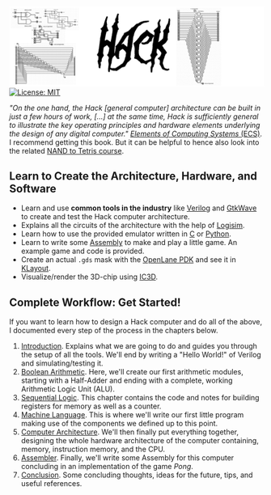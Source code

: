 ![](docs/header_design.png)
[![License: MIT](https://img.shields.io/badge/License-MIT-yellow.svg)](https://opensource.org/licenses/MIT)

_"On the one hand, the Hack [general computer] architecture can be built in just a few hours of work, [...] at the same time, Hack is sufficiently general to illustrate the key operating principles and hardware elements underlying the design of any digital computer."_ [_Elements of Computing Systems_ (ECS)](https://www.nand2tetris.org/book). I recommend getting this book. But it can be helpful to hence also look into the related [NAND to Tetris course](https://www.nand2tetris.org/course). 

## Learn to Create the Architecture, Hardware, and Software
+ Learn and use **common tools in the industry** like [Verilog]() and [GtkWave]() to create and test the Hack computer architecture.
+ Explains all the circuits of the architecture with the help of [Logisim]().
+ Learn how to use the provided emulator written in [C]() or [Python]().
+ Learn to write some [Assembly]() to make and play a little game. An example game and code is provided.
+ Create an actual `.gds` mask with the [OpenLane PDK](https://openlane2.readthedocs.io/en/latest/getting_started/newcomers/index.html) and see it in [KLayout](https://www.klayout.de/).
+ Visualize/render the 3D-chip using [IC3D](https://github.com/QuentinWach/IC3D).


## Complete Workflow: Get Started!
If you want to learn how to design a Hack computer and do all of the above, I documented every step of the process in the chapters below.
1. [Introduction](docs/1_Get_Started.md). Explains what we are going to do and guides you through the setup of all the tools. We'll end by writing a "Hello World!" of Verilog and simulating/testing it.
2. [Boolean Arithmetic](docs/2_Boolean_Arithmetic.md). Here, we'll create our first arithmetic modules, starting with a Half-Adder and ending with a complete, working Arithmetic Logic Unit (ALU).
3. [Sequential Logic](docs/3_Sequential_Logic.md). This chapter contains the code and notes for building registers for memory as well as a counter.
4. [Machine Language](docs/4_Machine_Language.md). This is where we'll write our first little program making use of the components we defined up to this point.
5. [Computer Architecture](docs/5_Computer_Architecture.md). We'll then finally put everything together, designing the whole hardware architecture of the computer containing, memory, instruction memory, and the CPU.
6. [Assembler](docs/6_Assembler.md). Finally, we'll write some Assembly for this computer concluding in an implementation of the game _Pong_.
7. [Conclusion](docs/7_Conclusion.md). Some concluding thoughts, ideas for the future, tips, and useful references.


